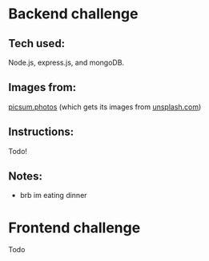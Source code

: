 # Backend challenge
## Tech used: 
Node.js, express.js, and mongoDB.

## Images from: 
[picsum.photos](https://picsum.photos/) (which gets its images from [unsplash.com](https://unsplash.com/))

## Instructions:
Todo!

## Notes:
- brb im eating dinner

# Frontend challenge
Todo
